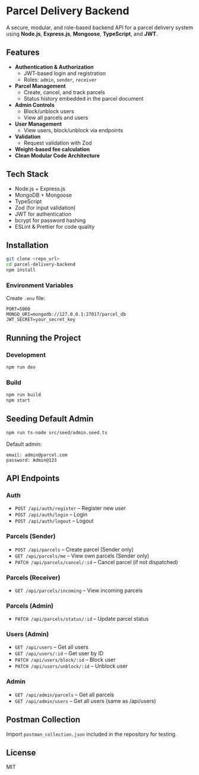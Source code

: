 # Parcel Delivery Backend

A secure, modular, and role-based backend API for a parcel delivery system using **Node.js**, **Express.js**, **Mongoose**, **TypeScript**, and **JWT**.

## Features
- **Authentication & Authorization**
  - JWT-based login and registration
  - Roles: `admin`, `sender`, `receiver`
- **Parcel Management**
  - Create, cancel, and track parcels
  - Status history embedded in the parcel document
- **Admin Controls**
  - Block/unblock users
  - View all parcels and users
- **User Management**
  - View users, block/unblock via endpoints
- **Validation**
  - Request validation with Zod
- **Weight-based fee calculation**
- **Clean Modular Code Architecture**

## Tech Stack
- Node.js + Express.js
- MongoDB + Mongoose
- TypeScript
- Zod (for input validation)
- JWT for authentication
- bcrypt for password hashing
- ESLint & Prettier for code quality

## Installation
```bash
git clone <repo_url>
cd parcel-delivery-backend
npm install
```

### Environment Variables
Create `.env` file:
```
PORT=5000
MONGO_URI=mongodb://127.0.0.1:27017/parcel_db
JWT_SECRET=your_secret_key
```

## Running the Project
### Development
```bash
npm run dev
```
### Build
```bash
npm run build
npm start
```

## Seeding Default Admin
```bash
npm run ts-node src/seed/admin.seed.ts
```
Default admin:
```
email: admin@parcel.com
password: Admin@123
```

## API Endpoints
### Auth
- `POST /api/auth/register` – Register new user
- `POST /api/auth/login` – Login
- `POST /api/auth/logout` – Logout

### Parcels (Sender)
- `POST /api/parcels` – Create parcel (Sender only)
- `GET /api/parcels/me` – View own parcels (Sender only)
- `PATCH /api/parcels/cancel/:id` – Cancel parcel (if not dispatched)

### Parcels (Receiver)
- `GET /api/parcels/incoming` – View incoming parcels

### Parcels (Admin)
- `PATCH /api/parcels/status/:id` – Update parcel status

### Users (Admin)
- `GET /api/users` – Get all users
- `GET /api/users/:id` – Get user by ID
- `PATCH /api/users/block/:id` – Block user
- `PATCH /api/users/unblock/:id` – Unblock user

### Admin
- `GET /api/admin/parcels` – Get all parcels
- `GET /api/admin/users` – Get all users (same as /api/users)

## Postman Collection
Import `postman_collection.json` included in the repository for testing.

## License
MIT
